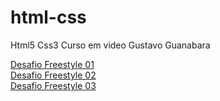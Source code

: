 # html-css
 Html5 Css3 Curso em video Gustavo Guanabara

<a href="https://brennape.github.io/html-css/desafios/desafio-freestyle/" target="_blank">Desafio Freestyle 01</a> <br>
<a href="https://brennape.github.io/html-css/desafios/desafio-freestyle2/" target="_blank">Desafio Freestyle 02</a> <br>
<a href="https://brennape.github.io/html-css/desafios/desafio-freestyle3/" target="_blank">Desafio Freestyle 03</a>